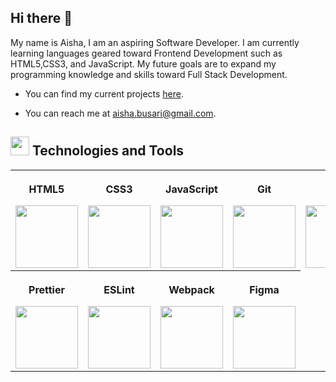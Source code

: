 ## Hi there 👋

My name is Aisha, I am an aspiring Software Developer. I am currently learning languages geared toward Frontend Development such as HTML5,CSS3, and JavaScript. My future goals are to expand my programming knowledge and skills toward Full Stack Development. 

* You can find my current projects [here](https://github.com/AishaBu?tab=repositories).

* You can reach me at aisha.busari@gmail.com.


 
 ## <img src="https://user-images.githubusercontent.com/69809494/209855504-549c87dc-b830-490e-a4db-7ea01b553a74.png" height="30"/> Technologies and Tools 
 
<table>
<tr>
  <th>
    <p align="top">HTML5</p>
    <img src="https://user-images.githubusercontent.com/69809494/209853521-53d883da-e97f-42c0-8e5b-89408d4847b3.png" height="100"/>
  </th>
<th>
  <p align="top">CSS3</p>
  <img src="https://user-images.githubusercontent.com/69809494/209853638-c3485b61-be79-42b4-802b-e7f15fdb1838.png" height="100"/>
  </th>
<th>
  <p align="top">JavaScript</p>
  <img src="https://user-images.githubusercontent.com/69809494/209853149-48a2db6a-f680-4a1c-b800-83a7cdb60bd5.png" height="100"/>
  </th>
  <th>
  <p align="top">Git</p>
  <img src="https://user-images.githubusercontent.com/69809494/209862073-c7c1d509-d349-46a1-b00c-a618be780cb3.png" height="100"/>
  </th>
   <th>
  <p align="top">Npm</p>
  <img src="https://user-images.githubusercontent.com/69809494/209862740-af9bc237-1db4-4735-a67d-ade2ba3e6a76.png" height="100"/>
  </th>
 </tr>
 
  <tr>
   <th>
  <p align="top">Prettier</p>
  <img src="https://user-images.githubusercontent.com/69809494/209865877-12a65699-b28e-444e-855a-c8e7c81e81b5.png" height="100"/>
  </th>
    <th>
  <p align="top">ESLint</p>
  <img src="https://user-images.githubusercontent.com/69809494/209866242-6898221e-5fc8-460f-97a4-1b7cae0e8859.png" height="100"/>
  </th>
   <th>
     <p align="top">Webpack</p>
  <img src="https://user-images.githubusercontent.com/69809494/209866495-91160793-328b-46d5-ab84-6038dc1c3b4f.png" height="100"/>
  </th>
   <th>
  <p align="top">Figma</p>
  <img src="https://user-images.githubusercontent.com/69809494/209864442-684f5cf6-17fc-4f84-b1b6-47d4abd67a23.png" height="100"/>
  </th>
</tr>
</table>





<!--
**AishaBu/AishaBu** is a ✨ _special_ ✨ repository because its `README.md` (this file) appears on your GitHub profile.

Here are some ideas to get you started:

- 🔭 I’m currently working on ...
- 🌱 I’m currently learning ...
- 👯 I’m looking to collaborate on ...
- 🤔 I’m looking for help with ...
- 💬 Ask me about ...
- 📫 How to reach me: ...
- 😄 Pronouns: ...
- ⚡ Fun fact: ...
-->
